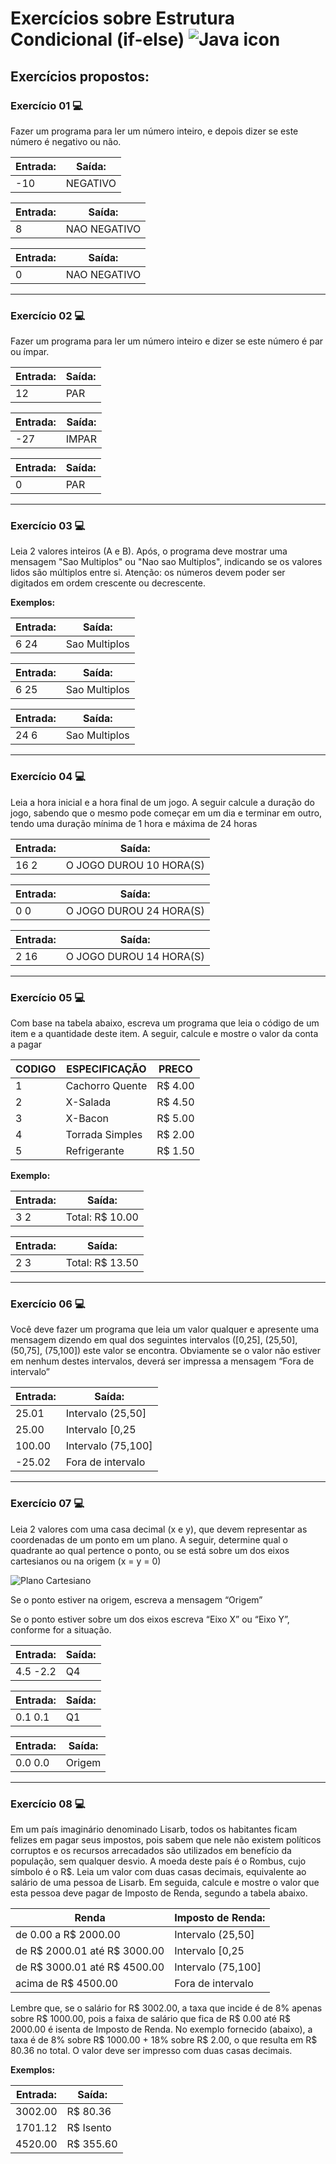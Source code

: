 # Exercícios sobre Estrutura Condicional (if-else)   ![Java icon](https://www.iconfinder.com/icons/4373217/download/png/32)

## Exercícios propostos:

### Exercício 01 💻

Fazer um programa para ler um número inteiro, e depois dizer se este número é negativo ou não.

|Entrada:	|Saída:			|
|-----------|---------------|
|-10		|NEGATIVO		|

|Entrada:	|Saída:			|
|-----------|---------------|
|8			|NAO NEGATIVO	|

|Entrada:	|Saída:			|
|-----------|---------------|
|0			|NAO NEGATIVO	|

---
### Exercício 02 💻

Fazer um programa para ler um número inteiro e dizer se este número é par ou ímpar.

|Entrada:	|Saída:			|
|-----------|---------------|
|12			|PAR			|

|Entrada:	|Saída:			|
|-----------|---------------|
|-27		|IMPAR			|

|Entrada:	|Saída:			|
|-----------|---------------|
|0			|PAR			|

---
### Exercício 03 💻

Leia 2 valores inteiros (A e B). Após, o programa deve mostrar uma mensagem "Sao Multiplos" ou "Nao sao
Multiplos", indicando se os valores lidos são múltiplos entre si. Atenção: os números devem poder ser digitados em
ordem crescente ou decrescente.

**Exemplos:**

|Entrada:	|Saída:			|
|-----------|---------------|
|6 24		|Sao Multiplos	|

|Entrada:	|Saída:			|
|-----------|---------------|
|6 25		|Sao Multiplos	|

|Entrada:	|Saída:			|
|-----------|---------------|
|24 6		|Sao Multiplos	|

---
### Exercício 04 💻

Leia a hora inicial e a hora final de um jogo. A seguir calcule a duração do jogo, sabendo que o mesmo pode
começar em um dia e terminar em outro, tendo uma duração mínima de 1 hora e máxima de 24 horas

|Entrada:	|Saída:					|
|-----------|-----------------------|
|16 2		|O JOGO DUROU 10 HORA(S)|

|Entrada:	|Saída:					|
|-----------|-----------------------|
|0 0		|O JOGO DUROU 24 HORA(S)|

|Entrada:	|Saída:					|
|-----------|-----------------------|
|2 16		|O JOGO DUROU 14 HORA(S)|

---
### Exercício 05 💻

Com base na tabela abaixo, escreva um programa que leia o código de um item e a quantidade deste item. A
seguir, calcule e mostre o valor da conta a pagar

|CODIGO	|ESPECIFICAÇÃO		|PRECO	|
|-------|-------------------|-------|
|1		|Cachorro Quente	|R$ 4.00|
|2		|X-Salada			|R$ 4.50|
|3		|X-Bacon			|R$ 5.00|
|4		|Torrada Simples	|R$ 2.00|
|5		|Refrigerante		|R$ 1.50|

**Exemplo:**

|Entrada:|Saída:		 |
|--------|---------------|
|3 2	 |Total: R$ 10.00|

|Entrada:|Saída:		 |
|--------|---------------|
|2 3	 |Total: R$ 13.50|

---
### Exercício 06 💻

Você deve fazer um programa que leia um valor qualquer e apresente uma mensagem dizendo em qual dos
seguintes intervalos ([0,25], (25,50], (50,75], (75,100]) este valor se encontra. Obviamente se o valor não estiver em
nenhum destes intervalos, deverá ser impressa a mensagem “Fora de intervalo”

|Entrada:	|Saída:				|
|-----------|-------------------|
|25.01		|Intervalo (25,50]	|
|25.00		|Intervalo [0,25	|
|100.00		|Intervalo (75,100]	|
-25.02		|Fora de intervalo	|

---
### Exercício 07 💻

Leia 2 valores com uma casa decimal (x e y), que devem representar as coordenadas
de um ponto em um plano. A seguir, determine qual o quadrante ao qual pertence o
ponto, ou se está sobre um dos eixos cartesianos ou na origem (x = y = 0)

![Plano Cartesiano](https://static.significados.com.br/foto/x02129bb861061d1a052c592e2dc6b.png)

Se o ponto estiver na origem, escreva a mensagem “Origem”

Se o ponto estiver sobre um dos eixos escreva “Eixo X” ou “Eixo Y”, conforme for a
situação.

|Entrada:|Saída:|
|--------|------|
|4.5 -2.2|Q4	|

|Entrada:|Saída:|
|--------|------|
|0.1 0.1 |Q1	|

|Entrada:|Saída:|
|--------|------|
|0.0 0.0 |Origem|

---
### Exercício 08 💻

Em um país imaginário denominado Lisarb, todos os habitantes ficam felizes em pagar seus impostos, pois sabem que nele não existem políticos corruptos e os recursos arrecadados são utilizados em benefício da população, sem qualquer desvio. A moeda deste país é o Rombus, cujo símbolo é o R$.
Leia um valor com duas casas decimais, equivalente ao salário de uma pessoa de Lisarb. Em seguida, calcule e mostre o valor que esta pessoa deve pagar de Imposto de Renda, segundo a tabela abaixo.

|Renda							|Imposto de Renda:	|
|-------------------------------|-------------------|
|de 0.00 a R$ 2000.00			|Intervalo (25,50]	|
|de R$ 2000.01 até R$ 3000.00	|Intervalo [0,25	|
|de R$ 3000.01 até R$ 4500.00	|Intervalo (75,100]	|
|acima de R$ 4500.00			|Fora de intervalo	|

Lembre que, se o salário for R$ 3002.00, a taxa que incide é de 8% apenas sobre R$ 1000.00, pois a faixa de salário que fica de R$ 0.00 até R$ 2000.00 é isenta de Imposto de Renda. No exemplo fornecido (abaixo), a taxa é de 8% sobre R$ 1000.00 + 18% sobre R$ 2.00, o que resulta em R$ 80.36 no total. O valor deve ser impresso com duas casas decimais.

**Exemplos:**

|Entrada:|Saída:	|
|--------|----------|
|3002.00 |R$ 80.36	|
|1701.12 |R$ Isento	|
|4520.00 | R$ 355.60|

